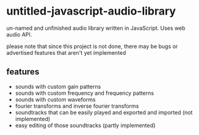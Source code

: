 # untitled-javascript-audio-library

un-named and unfinished audio library written in JavaScript. Uses web audio API.

please note that since this project is not done, there may be bugs or advertised features that aren't yet implemented

## features

- sounds with custom gain patterns
- sounds with custom frequency and frequency patterns
- sounds with custom waveforms
- fourier transforms and inverse fourier transforms
- soundtracks that can be easily played and exported and imported      (not implemented)
- easy editing of those soundtracks                                    (partly implemented}
